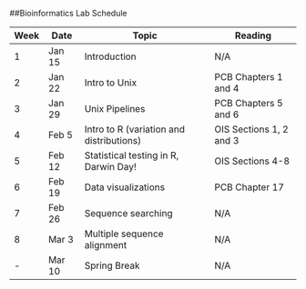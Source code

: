 ##Bioinformatics Lab Schedule

Week  | Date |  Topic | Reading 
------------- | ------------- | ------------- | ------------- 
1 | Jan 15  | Introduction | N/A
2 | Jan 22  | Intro to Unix | PCB Chapters 1 and 4
3 | Jan 29  | Unix Pipelines | PCB Chapters 5 and 6
4 | Feb 5 | Intro to R (variation and distributions) | OIS Sections 1, 2 and 3
5 | Feb 12 | Statistical testing in R, Darwin Day! | OIS Sections 4-8
6 | Feb 19 | Data visualizations | PCB Chapter 17
7 | Feb 26 | Sequence searching | N/A
8 | Mar 3 | Multiple sequence alignment | N/A
- | Mar 10 | Spring Break | N/A

